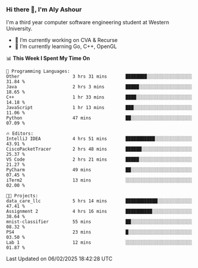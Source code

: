 ### Hi there 👋, I'm Aly Ashour
I'm a third year computer software engineering student at Western University.

- 🔭 I’m currently working on CVA & Recurse
- 🌱 I’m currently learning Go, C++, OpenGL

<!--START_SECTION:waka-->
📊 **This Week I Spent My Time On** 

```text
💬 Programming Languages: 
Other                    3 hrs 31 mins       ████████░░░░░░░░░░░░░░░░░   31.84 % 
Java                     2 hrs 3 mins        █████░░░░░░░░░░░░░░░░░░░░   18.65 % 
C++                      1 hr 33 mins        ████░░░░░░░░░░░░░░░░░░░░░   14.18 % 
JavaScript               1 hr 13 mins        ███░░░░░░░░░░░░░░░░░░░░░░   11.06 % 
Python                   47 mins             ██░░░░░░░░░░░░░░░░░░░░░░░   07.09 % 

🔥 Editors: 
IntelliJ IDEA            4 hrs 51 mins       ███████████░░░░░░░░░░░░░░   43.91 % 
CiscoPacketTracer        2 hrs 48 mins       ██████░░░░░░░░░░░░░░░░░░░   25.37 % 
VS Code                  2 hrs 21 mins       █████░░░░░░░░░░░░░░░░░░░░   21.27 % 
PyCharm                  49 mins             ██░░░░░░░░░░░░░░░░░░░░░░░   07.45 % 
iTerm2                   13 mins             ░░░░░░░░░░░░░░░░░░░░░░░░░   02.00 % 

🐱‍💻 Projects: 
data_care_llc            5 hrs 14 mins       ████████████░░░░░░░░░░░░░   47.41 % 
Assignment 2             4 hrs 16 mins       ██████████░░░░░░░░░░░░░░░   38.64 % 
mnist-classifier         55 mins             ██░░░░░░░░░░░░░░░░░░░░░░░   08.32 % 
PS4                      23 mins             █░░░░░░░░░░░░░░░░░░░░░░░░   03.50 % 
Lab 1                    12 mins             ░░░░░░░░░░░░░░░░░░░░░░░░░   01.87 % 
```


 Last Updated on 06/02/2025 18:42:28 UTC
<!--END_SECTION:waka-->
